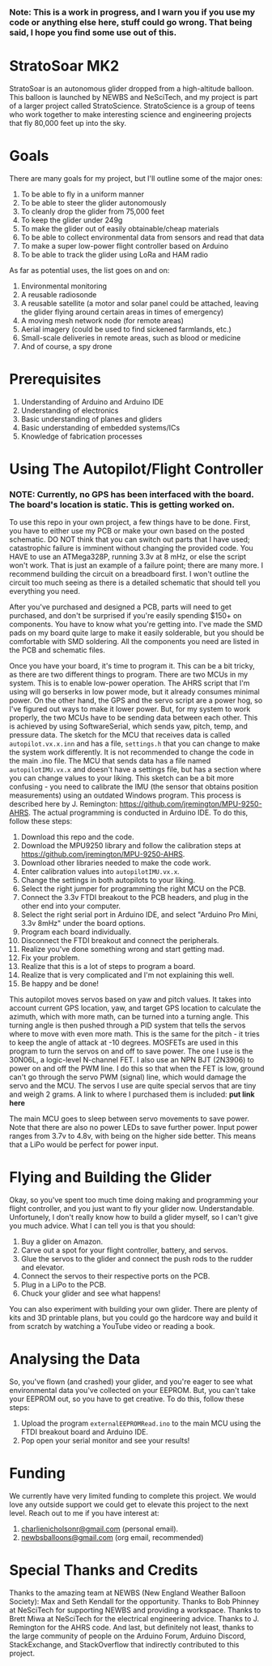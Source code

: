 ### Note: This is a work in progress, and I warn you if you use my code or anything else here, stuff could go wrong. That being said, I hope you find some use out of this.

# StratoSoar MK2
StratoSoar is an autonomous glider dropped from a high-altitude balloon. This balloon is launched by NEWBS and NeSciTech, and my project is part of a larger project called StratoScience. StratoScience is a group of teens who work together to make interesting science and engineering projects that fly 80,000 feet up into the sky. 

# Goals
There are many goals for my project, but I'll outline some of the major ones:
1. To be able to fly in a uniform manner
2. To be able to steer the glider autonomously
3. To cleanly drop the glider from 75,000 feet
4. To keep the glider under 249g
5. To make the glider out of easily obtainable/cheap materials
6. To be able to collect environmental data from sensors and read that data
7. To make a super low-power flight controller based on Arduino
8. To be able to track the glider using LoRa and HAM radio

As far as potential uses, the list goes on and on:
1. Environmental monitoring
2. A reusable radiosonde
3. A reusable satellite (a motor and solar panel could be attached, leaving the glider flying around certain areas in times of emergency)
4. A moving mesh network node (for remote areas)
5. Aerial imagery (could be used to find sickened farmlands, etc.)
6. Small-scale deliveries in remote areas, such as blood or medicine
7. And of course, a spy drone

# Prerequisites
1. Understanding of Arduino and Arduino IDE
2. Understanding of electronics
3. Basic understanding of planes and gliders
4. Basic understanding of embedded systems/ICs
5. Knowledge of fabrication processes

# Using The Autopilot/Flight Controller
### NOTE: Currently, no GPS has been interfaced with the board. The board's location is static. This is getting worked on.
To use this repo in your own project, a few things have to be done. First, you have to either use my PCB or make your own based on the posted schematic. DO NOT think that you can switch out parts that I have used; catastrophic failure is imminent without changing the provided code. You HAVE to use an ATMega328P, running 3.3v at 8 mHz, or else the script won't work. That is just an example of a failure point; there are many more. I recommend building the circuit on a breadboard first. I won't outline the circuit too much seeing as there is a detailed schematic that should tell you everything you need. 

After you've purchased and designed a PCB, parts will need to get purchased, and don't be surprised if you're easily spending $150+ on components. You have to know what you're getting into. I've made the SMD pads on my board quite large to make it easily solderable, but you should be comfortable with SMD soldering. All the components you need are listed in the PCB and schematic files.

Once you have your board, it's time to program it. This can be a bit tricky, as there are two different things to program. There are two MCUs in my system. This is to enable low-power operation. The AHRS script that I'm using will go berserks in low power mode, but it already consumes minimal power. On the other hand, the GPS and the servo script are a power hog, so I've figured out ways to make it lower power. But, for my system to work properly, the two MCUs have to be sending data between each other. This is achieved by using SoftwareSerial, which sends yaw, pitch, temp, and pressure data. The sketch for the MCU that receives data is called `autopilot.vx.x.inn` and has a file, `settings.h` that you can change to make the system work differently. It is not recommended to change the code in the main .ino file. The MCU that sends data has a file named `autopilotIMU.vx.x` and doesn't have a settings file, but has a section where you can change values to your liking. This sketch can be a bit more confusing - you need to calibrate the IMU (the sensor that obtains position measurements) using an outdated Windows program. This process is described here by J. Remington: https://github.com/jremington/MPU-9250-AHRS. The actual programming is conducted in Arduino IDE. To do this, follow these steps:
1. Download this repo and the code.
2. Download the MPU9250 library and follow the calibration steps at https://github.com/jremington/MPU-9250-AHRS.
3. Download other libraries needed to make the code work.
4. Enter calibration values into `autopilotIMU.vx.x`.
5. Change the settings in both autopilots to your liking.
6. Select the right jumper for programming the right MCU on the PCB.
7. Connect the 3.3v FTDI breakout to the PCB headers, and plug in the other end into your computer.
9. Select the right serial port in Arduino IDE, and select "Arduino Pro Mini, 3.3v 8mHz" under the board options.
10. Program each board individually.
11. Disconnect the FTDI breakout and connect the peripherals.
12. Realize you've done something wrong and start getting mad.
13. Fix your problem.
14. Realize that this is a lot of steps to program a board.
15. Realize that is very complicated and I'm not explaining this well.
16. Be happy and be done!

This autopilot moves servos based on yaw and pitch values. It takes into account current GPS location, yaw, and target GPS location to calculate the azimuth, which with more math, can be turned into a turning angle. This turning angle is then pushed through a PID system that tells the servos where to move with even more math. This is the same for the pitch - it tries to keep the angle of attack at -10 degrees. MOSFETs are used in this program to turn the servos on and off to save power. The one I use is the 30N06L, a logic-level N-channel FET. I also use an NPN BJT (2N3906) to power on and off the PWM line. I do this so that when the FET is low, ground can't go through the servo PWM (signal) line, which would damage the servo and the MCU. The servos I use are quite special servos that are tiny and weigh 2 grams. A link to where I purchased them is included: **put link here**

The main MCU goes to sleep between servo movements to save power. Note that there are also no power LEDs to save further power. Input power ranges from 3.7v to 4.8v, with being on the higher side better. This means that a LiPo would be perfect for power input.

# Flying and Building the Glider
Okay, so you've spent too much time doing making and programming your flight controller, and you just want to fly your glider now. Understandable. Unfortunely, I don't really know how to build a glider myself, so I can't give you much advice. What I can tell you is that you should:
1. Buy a glider on Amazon.
2. Carve out a spot for your flight controller, battery, and servos.
3. Glue the servos to the glider and connect the push rods to the rudder and elevator.
4. Connect the servos to their respective ports on the PCB.
5. Plug in a LiPo to the PCB.
6. Chuck your glider and see what happens!

You can also experiment with building your own glider. There are plenty of kits and 3D printable plans, but you could go the hardcore way and build it from scratch by watching a YouTube video or reading a book.

# Analysing the Data
So, you've flown (and crashed) your glider, and you're eager to see what environmental data you've collected on your EEPROM. But, you can't take your EEPROM out, so you have to get creative. To do this, follow these steps:
1. Upload the program `externalEEPROMRead.ino` to the main MCU using the FTDI breakout board and Arduino IDE.
2. Pop open your serial monitor and see your results!

# Funding
We currently have very limited funding to complete this project. We would love any outside support we could get to elevate this project to the next level. Reach out to me if you have interest at:
1. charlienicholsonr@gmail.com (personal email).
2. newbsballoons@gmail.com (org email, recommended)

# Special Thanks and Credits
Thanks to the amazing team at NEWBS (New England Weather Balloon Society): Max and Seth Kendall for the opportunity. Thanks to Bob Phinney at NeSciTech for supporting NEWBS and providing a workspace. Thanks to Brett Miwa at NeSciTech for the electrical engineering advice. Thanks to J. Remington for the AHRS code. And last, but definitely not least, thanks to the large community of people on the Arduino Forum, Arduino Discord, StackExchange, and StackOverflow that indirectly contributed to this project.
